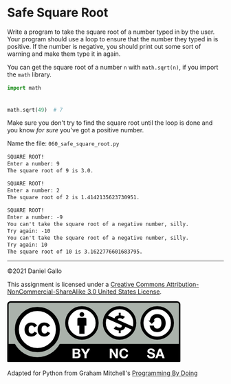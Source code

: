 # Safe Square Root

Write a program to take the square root of a number typed in by
the user. Your program should use a loop to ensure that the number they
typed in is positive. If the number is negative, you should print out
some sort of warning and make them type it in again.

You can get the square root of a number `n` with
`math.sqrt(n)`, if you import the `math` library.

```python
import math


math.sqrt(49)  # 7
```

Make sure you don't try to find the square root until the loop is done and you know *for sure* you've got a positive number.

Name the file: `060_safe_square_root.py`

```
SQUARE ROOT!
Enter a number: 9
The square root of 9 is 3.0.

```

```
SQUARE ROOT!
Enter a number: 2
The square root of 2 is 1.4142135623730951.

```

```
SQUARE ROOT!
Enter a number: -9
You can't take the square root of a negative number, silly.
Try again: -10
You can't take the square root of a negative number, silly.
Try again: 10
The square root of 10 is 3.1622776601683795.

```

---


©2021 Daniel Gallo


This assignment is licensed under a
[Creative Commons Attribution-NonCommercial-ShareAlike 3.0 United States License](https://creativecommons.org/licenses/by-nc-sa/3.0/us/deed.en_US).  

![Creative Commons License](images/by-nc-sa.png)

Adapted for Python from Graham Mitchell's [Programming By Doing](https://programmingbydoing.com/)